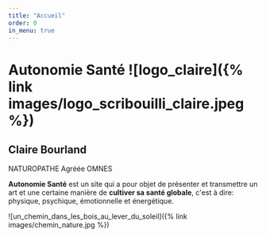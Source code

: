 ```yaml
---
title: "Accueil"
order: 0
in_menu: true
---
```

# Autonomie Santé ![logo_claire]({% link images/logo_scribouilli_claire.jpeg %})

## Claire Bourland
NATUROPATHE Agréée OMNES

**Autonomie Santé** est un site qui a pour objet de présenter et transmettre un art et une certaine manière de **cultiver sa santé globale**, c'est à dire:
physique, psychique, émotionnelle et énergétique.


![un_chemin_dans_les_bois_au_lever_du_soleil]({% link images/chemin_nature.jpg %}) 